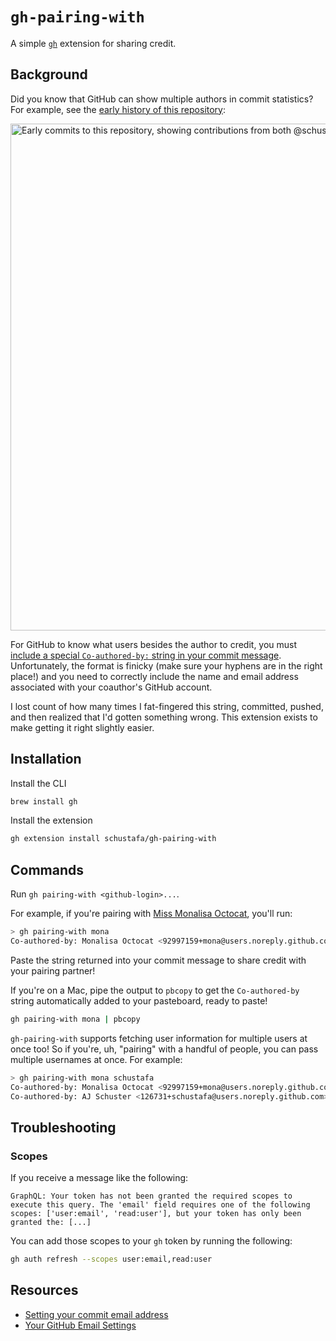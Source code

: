 # `gh-pairing-with`

A simple [`gh`](https://github.com/cli/cli) extension for sharing credit.

## Background

Did you know that GitHub can show multiple authors in commit statistics? For example, see the [early history of this repository](https://github.com/schustafa/gh-pairing-with/commits/main?after=31df6e42fb6e7801b05285736da6d0b5a5431595+1&branch=main):

<img width="811" alt="Early commits to this repository, showing contributions from both @schustafa and @stephanieg0" src="https://github.com/schustafa/gh-pairing-with/assets/126731/41e1060b-7ce7-45ba-b26d-452bae06282d">

For GitHub to know what users besides the author to credit, you must [include a special `Co-authored-by:` string in your commit message](https://docs.github.com/en/pull-requests/committing-changes-to-your-project/creating-and-editing-commits/creating-a-commit-with-multiple-authors). Unfortunately, the format is finicky (make sure your hyphens are in the right place!) and you need to correctly include the name and email address associated with your coauthor's GitHub account.

I lost count of how many times I fat-fingered this string, committed, pushed, and then realized that I'd gotten something wrong. This extension exists to make getting it right slightly easier.

## Installation

Install the CLI

```bash
brew install gh
```

Install the extension

```bash
gh extension install schustafa/gh-pairing-with
```

## Commands

Run `gh pairing-with <github-login>...`.

For example, if you're pairing with [Miss Monalisa Octocat](https://github.com/mona), you'll run:

```bash
> gh pairing-with mona
Co-authored-by: Monalisa Octocat <92997159+mona@users.noreply.github.com>
```

Paste the string returned into your commit message to share credit with your pairing partner!

If you're on a Mac, pipe the output to `pbcopy` to get the `Co-authored-by` string automatically added to your pasteboard, ready to paste!

```bash
gh pairing-with mona | pbcopy
```

`gh-pairing-with` supports fetching user information for multiple users at once too! So if you're, uh, "pairing" with a handful of people, you can pass multiple usernames at once. For example:

```bash
> gh pairing-with mona schustafa
Co-authored-by: Monalisa Octocat <92997159+mona@users.noreply.github.com>
Co-authored-by: AJ Schuster <126731+schustafa@users.noreply.github.com>
```

## Troubleshooting

### Scopes

If you receive a message like the following:

```
GraphQL: Your token has not been granted the required scopes to execute this query. The 'email' field requires one of the following scopes: ['user:email', 'read:user'], but your token has only been granted the: [...]
```

You can add those scopes to your `gh` token by running the following:

```bash
gh auth refresh --scopes user:email,read:user
```

## Resources

- [Setting your commit email address](https://docs.github.com/en/account-and-profile/setting-up-and-managing-your-personal-account-on-github/managing-email-preferences/setting-your-commit-email-address)
- [Your GitHub Email Settings](https://github.com/settings/emails)
